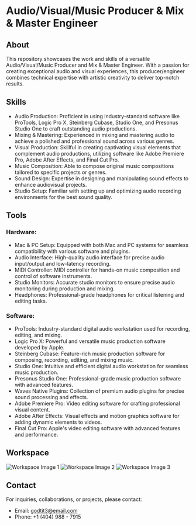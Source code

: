 
# Audio/Visual/Music Producer & Mix & Master Engineer

## About

This repository showcases the work and skills of a versatile Audio/Visual/Music Producer and Mix & Master Engineer. With a passion for creating exceptional audio and visual experiences, this producer/engineer combines technical expertise with artistic creativity to deliver top-notch results.

## Skills

- Audio Production: Proficient in using industry-standard software like ProTools, Logic Pro X, Steinberg Cubase, Studio One, and Presonus Studio One to craft outstanding audio productions.
- Mixing & Mastering: Experienced in mixing and mastering audio to achieve a polished and professional sound across various genres.
- Visual Production: Skillful in creating captivating visual elements that complement audio productions, utilizing software like Adobe Premiere Pro, Adobe After Effects, and Final Cut Pro.
- Music Composition: Able to compose original music compositions tailored to specific projects or genres.
- Sound Design: Expertise in designing and manipulating sound effects to enhance audiovisual projects.
- Studio Setup: Familiar with setting up and optimizing audio recording environments for the best sound quality.

## Tools

### Hardware:

- Mac & PC Setup: Equipped with both Mac and PC systems for seamless compatibility with various software and plugins.
- Audio Interface: High-quality audio interface for precise audio input/output and low-latency recording.
- MIDI Controller: MIDI controller for hands-on music composition and control of software instruments.
- Studio Monitors: Accurate studio monitors to ensure precise audio monitoring during production and mixing.
- Headphones: Professional-grade headphones for critical listening and editing tasks.

### Software:

- ProTools: Industry-standard digital audio workstation used for recording, editing, and mixing.
- Logic Pro X: Powerful and versatile music production software developed by Apple.
- Steinberg Cubase: Feature-rich music production software for composing, recording, editing, and mixing music.
- Studio One: Intuitive and efficient digital audio workstation for seamless music production.
- Presonus Studio One: Professional-grade music production software with advanced features.
- Waves Native Plugins: Collection of premium audio plugins for precise sound processing and effects.
- Adobe Premiere Pro: Video editing software for crafting professional visual content.
- Adobe After Effects: Visual effects and motion graphics software for adding dynamic elements to videos.
- Final Cut Pro: Apple's video editing software with advanced features and performance.

## Workspace

![Workspace Image 1](workspace_image_1.jpg)
![Workspace Image 2](workspace_image_2.jpg)
![Workspace Image 3](workspace_image_3.jpg)

## Contact

For inquiries, collaborations, or projects, please contact:


- Email: godtit3@email.com
- Phone: +1 (404) 988 - 7915
